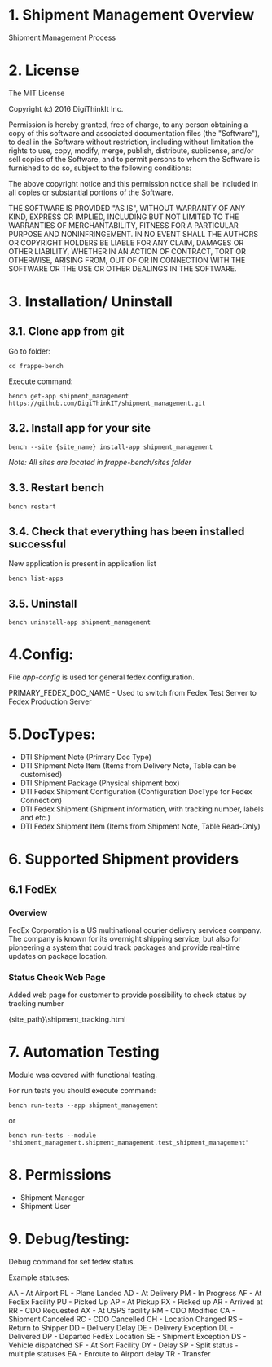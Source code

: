 # 1. Shipment Management Overview

Shipment Management Process

# 2. License

The MIT License

Copyright (c) 2016 DigiThinkIt Inc.

Permission is hereby granted, free of charge, to any person obtaining a copy of 
this software and associated documentation files (the "Software"), to deal in the 
Software without restriction, including without limitation the rights to use, copy, 
modify, merge, publish, distribute, sublicense, and/or sell copies of the Software, and to 
permit persons to whom the Software is furnished to do so, subject to the following conditions:

The above copyright notice and this permission notice shall be included in all copies or substantial portions of the Software.

THE SOFTWARE IS PROVIDED "AS IS", WITHOUT WARRANTY OF ANY KIND, EXPRESS OR IMPLIED, 
INCLUDING BUT NOT LIMITED TO THE WARRANTIES OF MERCHANTABILITY, FITNESS FOR A PARTICULAR PURPOSE AND NONINFRINGEMENT. 
IN NO EVENT SHALL THE AUTHORS OR COPYRIGHT HOLDERS BE LIABLE FOR ANY CLAIM, DAMAGES OR OTHER LIABILITY, 
WHETHER IN AN ACTION OF CONTRACT, TORT OR OTHERWISE, ARISING FROM, OUT OF OR IN CONNECTION WITH 
THE SOFTWARE OR THE USE OR OTHER DEALINGS IN THE SOFTWARE.

# 3. Installation/ Uninstall

## 3.1. Clone app from git

Go to folder:
```
cd frappe-bench
```

Execute command:
```
bench get-app shipment_management https://github.com/DigiThinkIT/shipment_management.git

```

## 3.2. Install app for your site
```
bench --site {site_name} install-app shipment_management
```

_Note: All sites are located in frappe-bench/sites folder_

##  3.3. Restart bench
```
bench restart
```

## 3.4. Check that everything has been installed successful

New application is present in application list

```
bench list-apps
```

## 3.5. Uninstall
```
bench uninstall-app shipment_management
```

# 4.Config:
File _app-config_ is used for general fedex configuration. 

PRIMARY_FEDEX_DOC_NAME - Used to switch from Fedex Test Server to Fedex Production Server

# 5.DocTypes:

- DTI Shipment Note (Primary Doc Type)
- DTI Shipment Note Item (Items from Delivery Note, Table can be customised)
- DTI Shipment Package (Physical shipment box)
- DTI Fedex Shipment Configuration (Configuration DocType for Fedex Connection)
- DTI Fedex Shipment (Shipment information, with tracking number, labels and etc.)
- DTI Fedex Shipment Item (Items from Shipment Note, Table Read-Only)

# 6. Supported Shipment providers

## 6.1 FedEx

### Overview
FedEx Corporation is a US multinational courier delivery services company.
The company is known for its overnight shipping service, but also for pioneering a system 
that could track packages and provide real-time updates on package location.


### Status Check Web Page
Added web page for customer to provide possibility to check status by tracking number

{site_path}\shipment_tracking.html

# 7. Automation Testing
Module was covered with functional testing. 

For run tests you should execute command:

```
bench run-tests --app shipment_management
```
or
```
bench run-tests --module "shipment_management.shipment_management.test_shipment_management"
```

# 8. Permissions
- Shipment Manager
- Shipment User

# 9. Debug/testing:
Debug command for set fedex status.

Example statuses:

AA - At Airport
PL - Plane Landed
AD - At Delivery
PM - In Progress
AF - At FedEx Facility
PU - Picked Up
AP - At Pickup
PX - Picked up 
AR - Arrived at
RR - CDO Requested
AX - At USPS facility
RM - CDO Modified
CA - Shipment Canceled
RC - CDO Cancelled
CH - Location Changed
RS - Return to Shipper
DD - Delivery Delay
DE - Delivery Exception
DL - Delivered
DP - Departed FedEx Location
SE - Shipment Exception
DS - Vehicle dispatched
SF - At Sort Facility
DY - Delay
SP - Split status - multiple statuses
EA - Enroute to Airport delay
TR - Transfer
